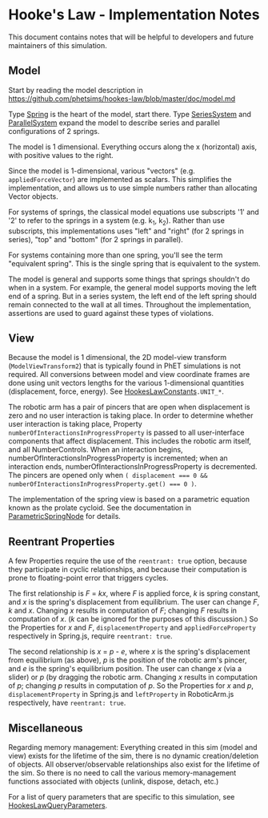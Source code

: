 # Hooke's Law - Implementation Notes

This document contains notes that will be helpful to developers and future maintainers of this simulation.

## Model

Start by reading the model description in https://github.com/phetsims/hookes-law/blob/master/doc/model.md

Type [Spring](https://github.com/phetsims/hookes-law/blob/master/js/common/model/Spring.js) is the heart of the model,
start there. Type [SeriesSystem](https://github.com/phetsims/hookes-law/blob/master/js/systems/model/SeriesSystem.js)
and [ParallelSystem](https://github.com/phetsims/hookes-law/blob/master/js/systems/model/ParallelSystem.js) expand
the model to describe series and parallel configurations of 2 springs.

The model is 1 dimensional. Everything occurs along the x (horizontal) axis, with positive values to the right.

Since the model is 1-dimensional, various "vectors" (e.g. `appliedForceVector`) are implemented as scalars. 
This simplifies the implementation, and allows us to use simple numbers rather than allocating Vector objects.

For systems of springs, the classical model equations use subscripts '1' and '2' to refer to the springs 
in a system (e.g. k<sub>1</sub>, k<sub>2</sub>). Rather than use subscripts, this implementations 
uses "left" and "right" (for 2 springs in series), "top" and "bottom" (for 2 springs in parallel).

For systems containing more than one spring, you'll see the term "equivalent spring". This is the
single spring that is equivalent to the system.

The model is general and supports some things that springs shouldn't do when in a system. For example,
the general model supports moving the left end of a spring. But in a series system, the left end of
the left spring should remain connected to the wall at all times.  Throughout the implementation,
assertions are used to guard against these types of violations.

## View

Because the model is 1 dimensional, the 2D model-view transform (`ModelViewTransform2`) that is typically found in
PhET simulations is not required. All conversions between model and view coordinate frames are done using unit 
vectors lengths for the various 1-dimensional quantities (displacement, force, energy).
See [HookesLawConstants](https://github.com/phetsims/hookes-law/blob/master/js/common/HookesLawConstants.js)`.UNIT_*`.

The robotic arm has a pair of pincers that are open when displacement is zero and no user interaction
is taking place.  In order to determine whether user interaction is taking place, Property
`numberOfInteractionsInProgressProperty` is passed to all user-interface components that affect
displacement.  This includes the robotic arm itself, and all NumberControls. When an interaction begins,
numberOfInteractionsInProgressProperty is incremented; when an interaction ends, numberOfInteractionsInProgressProperty
is decremented.  The pincers are opened only when `( displacement === 0 && numberOfInteractionsInProgressProperty.get() === 0 )`.

The implementation of the spring view is based on a parametric equation known as the prolate cycloid.
See the documentation in [ParametricSpringNode](https://github.com/phetsims/scenery-phet/blob/master/js/ParametricSpringNode.js)
for details.

## Reentrant Properties

A few Properties require the use of the `reentrant: true` option, because they participate in cyclic relationships,
and because their computation is prone to floating-point error that triggers cycles.

The first relationship is _F_ = _kx_, where _F_ is applied force, _k_ is spring constant, and _x_ is the spring's
displacement from equilibrium. The user can change _F_, _k_ and _x_. Changing _x_ results in computation of _F_;
changing _F_ results in computation of _x_.  (_k_ can be ignored for the purposes of this discussion.) So the
Properties for _x_ and _F_, `displacementProperty` and `appliedForceProperty` respectively in Spring.js,
require `reentrant: true`.

The second relationship is _x_ = _p_ - _e_, where _x_ is the spring's displacement from equilibrium (as above),
_p_ is the position of the robotic arm's pincer, and _e_ is the spring's equilibrium position.
The user can change _x_ (via a slider) or _p_ (by dragging the robotic arm.   Changing _x_ results in computation
of _p_; changing _p_ results in computation of _p_.   So the Properties for _x_ and _p_, `displacementProperty`
in Spring.js and `leftProperty` in RoboticArm.js respectively, have `reentrant: true`.

## Miscellaneous

Regarding memory management: Everything created in this sim (model and view) exists for the lifetime of the sim,
there is no dynamic creation/deletion of objects. All observer/observable relationships also exist for the lifetime
of the sim.  So there is no need to call the various memory-management functions associated with objects
(unlink, dispose, detach, etc.)

For a list of query parameters that are specific to this simulation, see [HookesLawQueryParameters](https://github.com/phetsims/hookes-law/blob/master/js/common/HookesLawQueryParameters.js).
